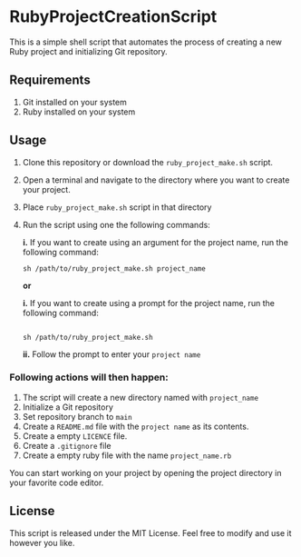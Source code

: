 # RubyProjectCreationScript
This is a simple shell script that automates the process of creating a new Ruby project and initializing Git repository.



## Requirements 
1. Git installed on your system
2. Ruby installed on your system


## Usage
1. Clone this repository or download the `ruby_project_make.sh` script.

2. Open a terminal and navigate to the directory where you want to create your project.

3. Place `ruby_project_make.sh` script in that directory 

4. Run the script using one the following commands:
    
    **i.** If you want to create using an argument for the project name, 
     run the following command:

    ```
    sh /path/to/ruby_project_make.sh project_name

    ```
    **or**
    
    **i.** If you want to create using a prompt for the project name, run the following command:

    ```

    sh /path/to/ruby_project_make.sh

    ```

    **ii.** Follow the prompt to enter your `project name`

### Following actions will then happen:
1. The script will create a new directory named with `project_name` 
2. Initialize a Git repository 
3. Set repository branch to `main`
4. Create a `README.md` file with the `project name` as its contents.
5. Create a empty `LICENCE` file.
6. Create a `.gitignore` file
7. Create a empty ruby file with the name `project_name.rb`

You can start working on your project by opening the project directory in your favorite code editor.

## License
This script is released under the MIT License. Feel free to modify and use it however you like.